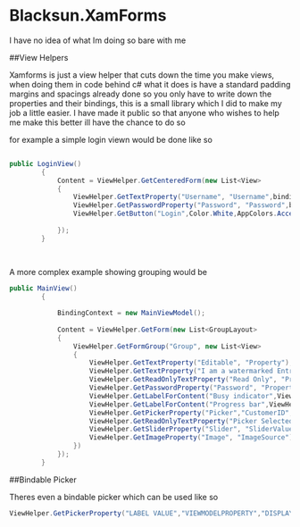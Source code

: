 Blacksun.XamForms
=================

I have no idea of what Im doing so bare with me

##View Helpers

Xamforms is just a view helper that cuts down the time you make views, when doing them in code behind c# what it does is have a standard padding margins and spacings already done so you only have to write down the properties and their bindings, this is a small library which I did to make my job a little easier. I have made it public so that anyone who wishes to help me make this better ill have the chance to do so

for example a simple login viewn would be done like so

```c#

public LoginView()
        {
            Content = ViewHelper.GetCenteredForm(new List<View>
            {
                ViewHelper.GetTextProperty("Username", "Username",bindingMode:BindingMode.TwoWay,labelType:LabelType.Watermark),
                ViewHelper.GetPasswordProperty("Password", "Password",bindingMode:BindingMode.TwoWay,labelType:LabelType.Watermark),
                ViewHelper.GetButton("Login",Color.White,AppColors.Accent),
                
            });
        }
        
        
```

A more complex example showing grouping would be

```c#
public MainView()
        {

            BindingContext = new MainViewModel();
            
            Content = ViewHelper.GetForm(new List<GroupLayout>
            {
                ViewHelper.GetFormGroup("Group", new List<View>
                {
                    ViewHelper.GetTextProperty("Editable", "Property"),
                    ViewHelper.GetTextProperty("I am a watermarked Entry", "WatermarkProperty", new PropertyConfig(){LabelType = LabelType.Watermark}),
                    ViewHelper.GetReadOnlyTextProperty("Read Only", "Property"),
                    ViewHelper.GetPasswordProperty("Password", "Property"),
                    ViewHelper.GetLabelForContent("Busy indicator",ViewHelper.GetButton("Show busy indicator",ViewModel.LoadingCommand)),
                    ViewHelper.GetLabelForContent("Progress bar",ViewHelper.GetButton("Show progress bar",ViewModel.ProgressCommand)),
                    ViewHelper.GetPickerProperty("Picker","CustomerID","Name","ID",ViewModel.Customers),
                    ViewHelper.GetReadOnlyTextProperty("Picker Selected Value", "CustomerID"),
                    ViewHelper.GetSliderProperty("Slider", "SliderValue",0,255),
                    ViewHelper.GetImageProperty("Image", "ImageSource"),
                })
            });
        }

```

##Bindable Picker

Theres even a bindable picker which can be used like so

```c#
ViewHelper.GetPickerProperty("LABEL VALUE","VIEWMODELPROPERTY","DISPLAYPATH","VALUEMEMBERPATH",ITEMSSOURCE)

```

